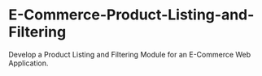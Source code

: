 # E-Commerce-Product-Listing-and-Filtering
Develop a Product Listing and Filtering Module for an E-Commerce Web Application.
